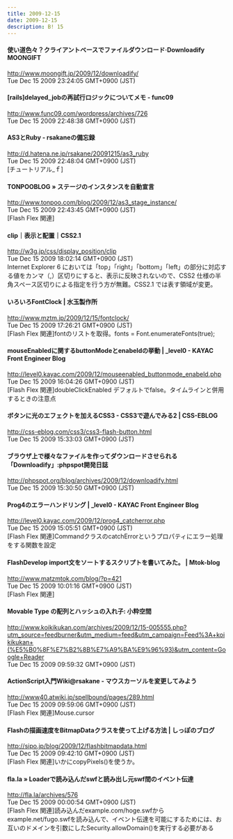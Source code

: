 ```yaml
---
title: 2009-12-15
date: 2009-12-15
description: B! 15
---
```


#### 使い道色々？クライアントベースでファイルダウンロード·Downloadify MOONGIFT
http://www.moongift.jp/2009/12/downloadify/<br>
Tue Dec 15 2009 23:24:05 GMT+0900 (JST)<br>


####  [rails]delayed_jobの再試行ロジックについてメモ - func09
http://www.func09.com/wordpress/archives/726<br>
Tue Dec 15 2009 22:48:38 GMT+0900 (JST)<br>


#### AS3とRuby - rsakaneの備忘録
http://d.hatena.ne.jp/rsakane/20091215/as3_ruby<br>
Tue Dec 15 2009 22:48:04 GMT+0900 (JST)<br>
[チュートリアル_ｆ]


#### TONPOOBLOG » ステージのインスタンスを自動宣言 
http://www.tonpoo.com/blog/2009/12/as3_stage_instance/<br>
Tue Dec 15 2009 22:43:45 GMT+0900 (JST)<br>
[Flash Flex 関連]


#### clip｜表示と配置｜CSS2.1
http://w3g.jp/css/display_position/clip<br>
Tue Dec 15 2009 18:02:14 GMT+0900 (JST)<br>
Internet Explorer 6 においては「top」「right」「bottom」「left」の部分に対応する値をカンマ（,）区切りにすると、表示に反映されないので、CSS2 仕様の半角スペース区切りによる指定を行う方が無難。CSS2.1 では表す領域が変更。


#### いろいろFontClock | 水玉製作所
http://www.mztm.jp/2009/12/15/fontclock/<br>
Tue Dec 15 2009 17:26:21 GMT+0900 (JST)<br>
[Flash Flex 関連]fontのリストを取得。fonts = Font.enumerateFonts(true);


#### mouseEnabledに関するbuttonModeとenabeldの挙動 | _level0 - KAYAC Front Engineer Blog
http://level0.kayac.com/2009/12/mouseenabled_buttonmode_enabeld.php<br>
Tue Dec 15 2009 16:04:26 GMT+0900 (JST)<br>
[Flash Flex 関連]doubleClickEnabled デフォルトでfalse。タイムラインと併用するときの注意点


#### ボタンに光のエフェクトを加えるCSS3 - CSS3で遊んでみる2 | CSS-EBLOG
http://css-eblog.com/css3/css3-flash-button.html<br>
Tue Dec 15 2009 15:33:03 GMT+0900 (JST)<br>


#### ブラウザ上で様々なファイルを作ってダウンロードさせられる「Downloadify」:phpspot開発日誌
http://phpspot.org/blog/archives/2009/12/downloadify.html<br>
Tue Dec 15 2009 15:30:50 GMT+0900 (JST)<br>


#### Prog4のエラーハンドリング | _level0 - KAYAC Front Engineer Blog
http://level0.kayac.com/2009/12/prog4_catcherror.php<br>
Tue Dec 15 2009 15:05:51 GMT+0900 (JST)<br>
[Flash Flex 関連]CommandクラスのcatchErrorというプロパティにエラー処理をする関数を設定


#### FlashDevelop import文をソートするスクリプトを書いてみた。 | Mtok-blog
http://www.matzmtok.com/blog/?p=421<br>
Tue Dec 15 2009 10:01:16 GMT+0900 (JST)<br>
[Flash Flex 関連]


#### Movable Type の配列とハッシュの入れ子: 小粋空間
http://www.koikikukan.com/archives/2009/12/15-005555.php?utm_source=feedburner&utm_medium=feed&utm_campaign=Feed%3A+koikikukan+(%E5%B0%8F%E7%B2%8B%E7%A9%BA%E9%96%93)&utm_content=Google+Reader<br>
Tue Dec 15 2009 09:59:32 GMT+0900 (JST)<br>


#### ActionScript入門Wiki@rsakane - マウスカーソルを変更してみよう
http://www40.atwiki.jp/spellbound/pages/289.html<br>
Tue Dec 15 2009 09:59:06 GMT+0900 (JST)<br>
[Flash Flex 関連]Mouse.cursor


#### 			Flashの描画速度をBitmapDataクラスを使って上げる方法 | しっぽのブログ		
http://sipo.jp/blog/2009/12/flashbitmapdata.html<br>
Tue Dec 15 2009 09:42:10 GMT+0900 (JST)<br>
[Flash Flex 関連]いかにcopyPixels()を使うか。


#### fla.la » Loaderで読み込んだswfと読み出し元swf間のイベント伝達
http://fla.la/archives/576<br>
Tue Dec 15 2009 00:00:54 GMT+0900 (JST)<br>
[Flash Flex 関連]読み込んだexample.com/hoge.swfからexample.net/fugo.swfを読み込んで、イベント伝達を可能にするためには、お互いのドメインを引数にしたSecurity.allowDomain()を実行する必要がある


